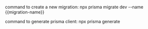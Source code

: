 command to create a new migration:
npx prisma migrate dev --name {{migration-name}}

command to generate prisma client:
npx prisma generate
